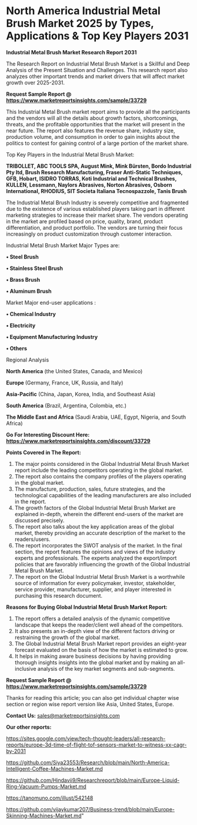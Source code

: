# North America Industrial Metal Brush Market 2025 by Types, Applications & Top Key Players 2031

<strong>Industrial Metal Brush Market Research Report 2031</strong>

The Research Report on Industrial Metal Brush Market is a Skillful and Deep Analysis of the Present Situation and Challenges. This research report also analyzes other important trends and market drivers that will affect market growth over 2025-2031.

<strong>Request Sample Report @ <a href=https://www.marketreportsinsights.com/sample/33729>https://www.marketreportsinsights.com/sample/33729</a></strong>

This Industrial Metal Brush market report aims to provide all the participants and the vendors will all the details about growth factors, shortcomings, threats, and the profitable opportunities that the market will present in the near future. The report also features the revenue share, industry size, production volume, and consumption in order to gain insights about the politics to contest for gaining control of a large portion of the market share.

Top Key Players in the Industrial Metal Brush Market:

<strong>TRIBOLLET, ABC TOOLS SPA, August Mink, Mink Bürsten, Bordo Industrial Pty ltd, Brush Research Manufacturing, Fraser Anti-Static Techniques, GFB, Hobart, ISIDRO TORRAS, Koti Industrial and Technical Brushes, KULLEN, Lessmann, Naylors Abrasives, Norton Abrasives, Osborn International, RHODIUS, SIT Societa Italiana Tecnospazzole, Tanis Brush</strong>

The Industrial Metal Brush Industry is severely competitive and fragmented due to the existence of various established players taking part in different marketing strategies to increase their market share. The vendors operating in the market are profiled based on price, quality, brand, product differentiation, and product portfolio. The vendors are turning their focus increasingly on product customization through customer interaction.

Industrial Metal Brush Market Major Types are:

<strong>•  Steel Brush

•  Stainless Steel Brush

•  Brass Brush

•  Aluminum Brush</strong>

Market Major end-user applications :

<strong>•  Chemical Industry

•  Electricity

•  Equipment Manufacturing Industry

•  Others</strong>

Regional Analysis

</u><strong><b>North America</b></strong> (the United States, Canada, and Mexico)

<strong><b>Europe </b></strong>(Germany, France, UK, Russia, and Italy)

<strong><b>Asia-Pacific</b></strong> (China, Japan, Korea, India, and Southeast Asia)

<strong><b>South America</b></strong> (Brazil, Argentina, Colombia, etc.)

<strong><b>The Middle East and Africa</b></strong> (Saudi Arabia, UAE, Egypt, Nigeria, and South Africa)

<strong>Go For Interesting Discount Here: <a href=https://www.marketreportsinsights.com/discount/33729>https://www.marketreportsinsights.com/discount/33729</a></strong>

<strong>Points Covered in The Report:</strong>
<ol>
  <li>The major points considered in the Global Industrial Metal Brush Market report include the leading competitors operating in the global market.</li>
  <li>The report also contains the company profiles of the players operating in the global market.</li>
  <li>The manufacture, production, sales, future strategies, and the technological capabilities of the leading manufacturers are also included in the report.</li>
  <li>The growth factors of the Global Industrial Metal Brush Market are explained in-depth, wherein the different end-users of the market are discussed precisely.</li>
  <li>The report also talks about the key application areas of the global market, thereby providing an accurate description of the market to the readers/users.</li>
  <li>The report incorporates the SWOT analysis of the market. In the final section, the report features the opinions and views of the industry experts and professionals. The experts analyzed the export/import policies that are favorably influencing the growth of the Global Industrial Metal Brush Market.</li>
  <li>The report on the Global Industrial Metal Brush Market is a worthwhile source of information for every policymaker, investor, stakeholder, service provider, manufacturer, supplier, and player interested in purchasing this research document.</li>
</ol>
<strong>Reasons for Buying Global Industrial Metal Brush Market Report:</strong>

<ol>
  <li>The report offers a detailed analysis of the dynamic competitive landscape that keeps the reader/client well ahead of the competitors.</li>
  <li>It also presents an in-depth view of the different factors driving or restraining the growth of the global market.</li>
  <li>The Global Industrial Metal Brush Market report provides an eight-year forecast evaluated on the basis of how the market is estimated to grow.</li>
  <li>It helps in making aware business decisions by having providing thorough insights insights into the global market and by making an all-inclusive analysis of the key market segments and sub-segments.</li>
</ol>
<strong>Request Sample Report @ <a href=https://www.marketreportsinsights.com/sample/33729>https://www.marketreportsinsights.com/sample/33729</a></strong>


Thanks for reading this article; you can also get individual chapter wise section or region wise report version like Asia, United States, Europe.

<strong>Contact Us:</strong>
sales@marketreportsinsights.com

<strong>Our other reports:</strong>

<a href=https://sites.google.com/view/tech-thought-leaders/all-research-reports/europe-3d-time-of-flight-tof-sensors-market-to-witness-xx-cagr-by-2031>https://sites.google.com/view/tech-thought-leaders/all-research-reports/europe-3d-time-of-flight-tof-sensors-market-to-witness-xx-cagr-by-2031</a>

<a href=https://github.com/Siya23553/Research/blob/main/North-America-Intelligent-Coffee-Machines-Market.md>https://github.com/Siya23553/Research/blob/main/North-America-Intelligent-Coffee-Machines-Market.md</a>

<a href=https://github.com/Hindavii9/Researchreport/blob/main/Europe-Liquid-Ring-Vacuum-Pumps-Market.md>https://github.com/Hindavii9/Researchreport/blob/main/Europe-Liquid-Ring-Vacuum-Pumps-Market.md</a>

<a href=https://tanomuno.com/illust/542148>https://tanomuno.com/illust/542148</a>

<a href=https://github.com/vijaykumar207/Business-trend/blob/main/Europe-Skinning-Machines-Market.md>https://github.com/vijaykumar207/Business-trend/blob/main/Europe-Skinning-Machines-Market.md</a>"
